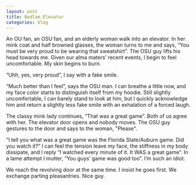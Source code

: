 ```yaml
---
layout: post
title: Bedlam Elevator
categories: blog
---
```


An OU fan, an OSU fan, and an elderly woman walk into an elevator.
In her mink coat and half browned glasses, the woman turns to me and says, “You must be very proud to be wearing that sweatshirt”.
The OSU guy lifts his head towards me.
Given our alma maters’ recent events, I begin to feel uncomfortable.
My skin begins to burn.

“Uhh, yes, very proud”, I say with a fake smile.

“Much better than I feel”, says the OSU man.
I can breathe a little now, and my face color starts to distinguish itself from my hoodie.
Still slightly uncomfortable, I can barely stand to look at him, but I quickly acknowledge him and return a slightly less fake smile with an exhalation of a forced laugh.

The classy mink lady continues, “That was a great game”.
Both of us agree with her.
The elevator door opens and nobody moves.
The OSU guy gestures to the door and says to the woman, "Please".

“I tell you what was a great game was the Florida State/Auburn game. Did you watch it?”
I can feel the tension leave my face, the stiffness in my body dissipate, and I reply “I watched every minute of it. It WAS a great game”.
In a lame attempt I mutter, “You guys’ game was good too”.
I’m such an idiot.

We reach the revolving door at the same time.
I insist he goes first.
We exchange parting pleasantries.
Nice guy.
